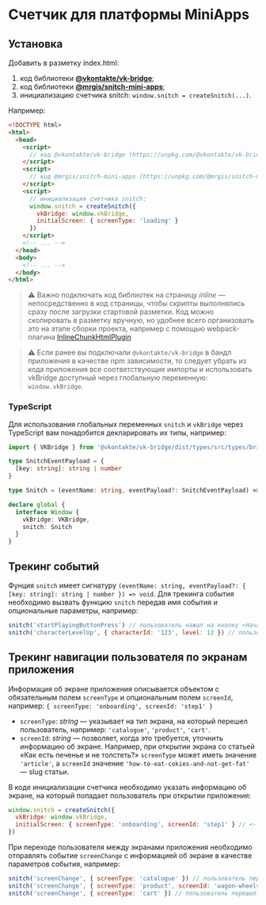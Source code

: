 # Счетчик для платформы MiniApps

## Установка

Добавить в разметку index.html:

1. код библиотеки [**@vkontakte/vk-bridge**](https://unpkg.com/@vkontakte/vk-bridge@latest/dist/browser.min.js);
2. код библиотеки [**@mrgis/snitch-mini-apps**](https://unpkg.com/@mrgis/snitch-mini-apps@latest/dist/iife.min.js);
3. инициализацию счетчика snitch: `window.snitch = createSnitch(...)`.

Например:

```html
<!DOCTYPE html>
<html>
  <head>
    <script>
      // код @vkontakte/vk-bridge (https://unpkg.com/@vkontakte/vk-bridge@latest/dist/browser.min.js)
    </script>
    <script>
      // код @mrgis/snitch-mini-apps (https://unpkg.com/@mrgis/snitch-mini-apps@latest/dist/iife.min.js)
    </script>
    <script>
      // инициализация счетчика snitch:
      window.snitch = createSnitch({
        vkBridge: window.vkBridge,
        initialScreen: { screenType: 'loading' }
      })
    </script>
    <!-- ... -->
  </head>
  <body>
    <!-- ... -->
  </body>
</html>
```

> ⚠️ Важно подключать код библиотек на страницу _inline_ — непосредственно в код страницы, чтобы скрипты выполнялись сразу после загрузки стартовой разметки. Код можно скопировать в разметку вручную, но удобнее всего организовать это на этапе сборки проекта, например с помощью webpack-плагина [InlineChunkHtmlPlugin](https://github.com/facebook/create-react-app/tree/main/packages/react-dev-utils#new-inlinechunkhtmlpluginhtmlwebpackplugin-htmlwebpackplugin-tests-regex)

> ⚠️ Если ранее вы подключали `@vkontakte/vk-bridge` в бандл приложения в качестве npm зависимости, то следует убрать из кода приложения все соответствующие импорты и использовать vkBridge доступный через глобальную переменную: `window.vkBridge`.

### TypeScript

Для использования глобальных переменных `snitch` и `vkBridge` через TypeScript вам понадобится декларировать их типы, например:

```TypeScript
import { VKBridge } from '@vkontakte/vk-bridge/dist/types/src/types/bridge'

type SnitchEventPayload = {
  [key: string]: string | number
}

type Snitch = (eventName: string, eventPayload?: SnitchEventPayload) => void

declare global {
  interface Window {
    vkBridge: VKBridge,
    snitch: Snitch
  }
}
```

## Трекинг событий

Фунция `snitch` имеет сигнатуру `(eventName: string, eventPayload?: { [key: string]: string | number }) => void`. Для трекинга события необходимо вызвать функцию `snitch` передав имя события и опциональные параметры, например:

```js
snitch('startPlayingButtonPress') // пользователь нажал на кнопку «Начать игру»
snitch('characterLevelUp', { characterId: '123', level: 12 }) // пользователь прокачал персонажа с id '123' до 12 уровня
```

## Трекинг навигации пользователя по экранам приложения

Информация об экране приложения описывается объектом с обязательным полем `screenType` и опциональным полем `screenId`, например: `{ screenType: 'onboarding', screenId: 'step1' }`

- `screenType`: _string_ — указывает на тип экрана, на который перешел пользователь, например: `'сatalogue'`, `'product'`, `'cart'`.
- `screenId`: _string_ — позволяет, когда это требуется, уточнить информацию об экране. Например, при открытии экрана со статьей «Как есть печенье и не толстеть?» `screenType` может иметь значение `'article'`, а `screenId` значение `'how-to-eat-cokies-and-not-get-fat'` — slug статьи.

В коде инициализации счетчика необходимо указать информацию об экране, на который попадает пользователь при открытии приложения:

```js
window.snitch = createSnitch({
  vkBridge: window.vkBridge,
  initialScreen: { screenType: 'onboarding', screenId: 'step1' } // <- экран онбординга, шаг первый
})
```

При переходе пользователя между экранами приложения необходимо отправлять событие `screenChange` с информацией об экране в качестве параметров события, например:

```js
snitch('screenChange', { screenType: 'catalogue' }) // пользователь перешел на экран каталога
snitch('screenChange', { screenType: 'product', screenId: 'wagon-wheels-cookies' }) // пользователь перешел на экран продукта «Печенье Wagon Wheels»
snitch('screenChange', { screenType: 'cart' }) // пользователь перешел в корзину
```
